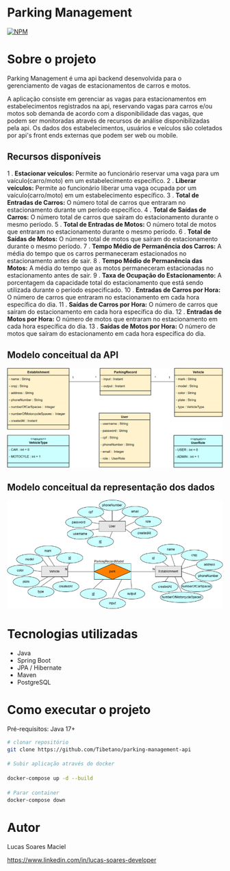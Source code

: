 # Parking Management 
[![NPM](https://img.shields.io/npm/l/react)](https://github.com/Tibetano/parking-management-api/blob/main/LICENSE) 






# Sobre o projeto
Parking Management  é uma api backend desenvolvida para o gerenciamento de vagas de estacionamentos de carros e motos.

A aplicação consiste em gerenciar as vagas para estacionamentos em estabelecimentos registrados na api, reservando vagas para carros e/ou motos sob demanda de acordo com a disponibilidade das vagas, que podem ser monitoradas através de recursos de análise disponibilizadas pela api. Os dados dos estabelecimentos, usuários e veículos são coletados por api's front ends externas que podem ser web ou mobile.

## Recursos disponíveis

1 . **Estacionar veículos:** Permite ao funcionário reservar uma vaga para um vaículo(carro/moto) em um estabelecimento específico.
2 . **Liberar veículos:** Permite ao funcionário liberar uma vaga ocupada por um vaículo(carro/moto) em um estabelecimento específico.
3 . **Total de Entradas de Carros:** O número total de carros que entraram no estacionamento durante um período específico.
4 . **Total de Saídas de Carros:** O número total de carros que saíram do estacionamento durante o mesmo período.
5 . **Total de Entradas de Motos:** O número total de motos que entraram no estacionamento durante o mesmo período.
6 . **Total de Saídas de Motos:** O número total de motos que saíram do estacionamento durante o mesmo período.
7 . **Tempo Médio de Permanência dos Carros:** A média do tempo que os carros permaneceram estacionados no estacionamento antes de sair.
8 . **Tempo Médio de Permanência das Motos:** A média do tempo que as motos permaneceram estacionadas no estacionamento antes de sair.
9 . **Taxa de Ocupação do Estacionamento:** A porcentagem da capacidade total do estacionamento que está sendo utilizada durante o período especificado.
10 . **Entradas de Carros por Hora:** O número de carros que entraram no estacionamento em cada hora específica do dia.
11 . **Saídas de Carros por Hora:** O número de carros que saíram do estacionamento em cada hora específica do dia.
12 . **Entradas de Motos por Hora:** O número de motos que entraram no estacionamento em cada hora específica do dia.
13 . **Saídas de Motos por Hora:** O número de motos que saíram do estacionamento em cada hora específica do dia.

## Modelo conceitual da API
![Modelo Conceitual](https://raw.githubusercontent.com/Tibetano/assets/main/Diagrama-classes.png)

## Modelo conceitual da representação dos dados
![Modelo ERX](https://raw.githubusercontent.com/Tibetano/assets/main/DIagrama-MERX.png)

# Tecnologias utilizadas
- Java
- Spring Boot
- JPA / Hibernate
- Maven
- PostgreSQL

# Como executar o projeto

Pré-requisitos: Java 17+

```bash
# clonar repositório
git clone https://github.com/Tibetano/parking-management-api

# Subir aplicação através do docker

docker-compose up -d --build

# Parar container
docker-compose down


```



# Autor

Lucas Soares Maciel

https://www.linkedin.com/in/lucas-soares-developer


